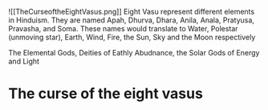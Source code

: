 ![[TheCurseoftheEightVasus.png]]
Eight Vasu represent different elements in Hinduism. They are named Apah, Dhurva, Dhara, Anila, Anala, Pratyusa, Pravasha, and Soma. These names would translate to Water, Polestar (unmoving star), Earth, Wind, Fire, the Sun, Sky and the Moon respectively

The Elemental Gods, Deities of Eathly Abudnance, the Solar Gods of Energy and Light
# The curse of the eight vasus
